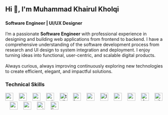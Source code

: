 <h2 align="left">Hi 👋, I'm Muhammad Khairul Kholqi</h2>

###

<p align="left">
  <strong>Software Engineer | UI/UX Designer</strong><br><br>
  I’m a passionate <strong>Software Engineer</strong> with professional experience in designing and building web applications from frontend to backend.  
  I have a comprehensive understanding of the software development process from research and UI design to system integration and deployment.  
  I enjoy turning ideas into functional, user-centric, and scalable digital products.
  <br><br>
  Always curious, always improving continuously exploring new technologies to create efficient, elegant, and impactful solutions.
</p>

### Technical Skills
<div align="left">

  <!-- Frontend -->
  <img src="https://cdn.jsdelivr.net/gh/devicons/devicon/icons/nextjs/nextjs-original.svg" height="25" width="25" alt="nextjs logo" />
  <img width="10" />

  <img src="https://cdn.jsdelivr.net/gh/devicons/devicon/icons/react/react-original.svg" height="25" width="25" alt="react logo" />
  <img width="10" />

  <img src="https://cdn.jsdelivr.net/gh/devicons/devicon/icons/vuejs/vuejs-original.svg" height="25" width="25" alt="vuejs logo" />
  <img width="10" />

  <img src="https://cdn.jsdelivr.net/gh/devicons/devicon/icons/astro/astro-original.svg" height="25" width="25" alt="astro logo" />
  <img width="10" />

  <img src="https://cdn.jsdelivr.net/gh/devicons/devicon/icons/tailwindcss/tailwindcss-original.svg" height="25" width="25" alt="tailwindcss logo" />
  <img width="10" />

  <img src="https://cdn.jsdelivr.net/gh/devicons/devicon/icons/bootstrap/bootstrap-original.svg" height="25" width="25" alt="bootstrap logo" />
  <img width="10" />

  <!-- Backend -->
  <img src="https://cdn.jsdelivr.net/gh/devicons/devicon/icons/express/express-original.svg" height="25" width="25" alt="express logo" />
  <img width="10" />

  <img src="https://cdn.jsdelivr.net/gh/devicons/devicon/icons/laravel/laravel-original.svg" height="25" width="25" alt="laravel logo" />
  <img width="10" />

  <img src="https://cdn.jsdelivr.net/gh/devicons/devicon/icons/mysql/mysql-original.svg" height="25" width="25" alt="mysql logo" />
  <img width="10" />

  <img src="https://raw.githubusercontent.com/simple-icons/simple-icons/develop/icons/supabase.svg" height="25" width="25" alt="supabase logo" />
  <img width="10" />

  <!-- Tools -->
  <img src="https://cdn.jsdelivr.net/gh/devicons/devicon/icons/docker/docker-original.svg" height="25" width="25" alt="docker logo" />
  <img width="10" />

  <img src="https://cdn.jsdelivr.net/gh/devicons/devicon/icons/github/github-original.svg" height="25" width="25" alt="github logo" />
  <img width="10" />

  <img src="https://cdn.jsdelivr.net/gh/devicons/devicon/icons/vercel/vercel-original.svg" height="25" width="25" alt="vercel logo" />
  <img width="10" />

  <img src="https://cdn.jsdelivr.net/gh/devicons/devicon/icons/postman/postman-original.svg" height="25" width="25" alt="postman logo" />
  <img width="10" />

  <!-- Libraries & Motion -->
  <img src="https://raw.githubusercontent.com/simple-icons/simple-icons/develop/icons/axios.svg" height="25" width="25" alt="axios logo" />
  <img width="10" />

  <img src="https://cdn.jsdelivr.net/gh/devicons/devicon/icons/figma/figma-original.svg" height="25" width="25" alt="figma logo" />
</div>

